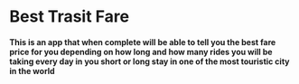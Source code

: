 # Best Trasit Fare
#### This is an app that when complete will be able to tell you the best fare price for you depending on how long and how many rides you will be taking every day in you short or long stay in one of the most touristic city in the world

